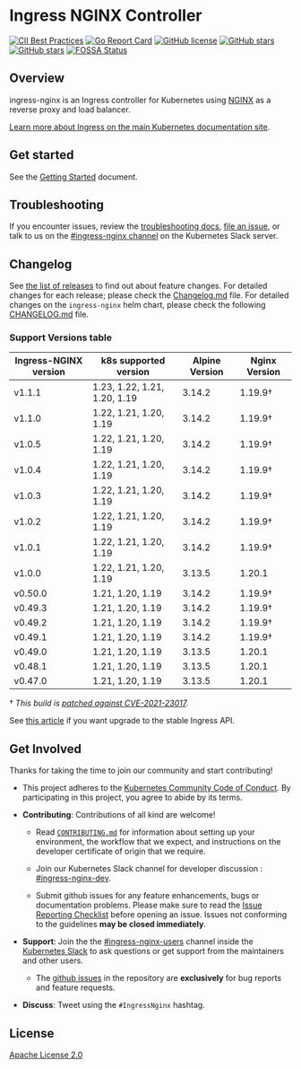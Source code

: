 # Ingress NGINX Controller

[![CII Best Practices](https://bestpractices.coreinfrastructure.org/projects/5691/badge)](https://bestpractices.coreinfrastructure.org/projects/5691)
[![Go Report Card](https://goreportcard.com/badge/github.com/kubernetes/ingress-nginx)](https://goreportcard.com/report/github.com/kubernetes/ingress-nginx)
[![GitHub license](https://img.shields.io/github/license/kubernetes/ingress-nginx.svg)](https://github.com/kubernetes/ingress-nginx/blob/main/LICENSE)
[![GitHub stars](https://img.shields.io/github/stars/kubernetes/ingress-nginx.svg)](https://github.com/kubernetes/ingress-nginx/stargazers)
[![GitHub stars](https://img.shields.io/badge/contributions-welcome-orange.svg)](https://github.com/kubernetes/ingress-nginx/blob/main/CONTRIBUTING.md)
[![FOSSA Status](https://app.fossa.io/api/projects/git%2Bgithub.com%2Fkubernetes%2Fingress-nginx.svg?type=shield)](https://app.fossa.io/projects/git%2Bgithub.com%2Fkubernetes%2Fingress-nginx?ref=badge_shield)

## Overview

ingress-nginx is an Ingress controller for Kubernetes using [NGINX](https://www.nginx.org/) as a reverse proxy and load balancer.

[Learn more about Ingress on the main Kubernetes documentation site](https://kubernetes.io/docs/concepts/services-networking/ingress/).

## Get started

See the [Getting Started](https://kubernetes.github.io/ingress-nginx/deploy/) document.

## Troubleshooting

If you encounter issues, review the [troubleshooting docs](docs/troubleshooting.md), [file an issue](https://github.com/kubernetes/ingress-nginx/issues), or talk to us on the [#ingress-nginx channel](https://kubernetes.slack.com/messages/ingress-nginx) on the Kubernetes Slack server.

## Changelog

See [the list of releases](https://github.com/kubernetes/ingress-nginx/releases) to find out about feature changes.
For detailed changes for each release; please check the [Changelog.md](Changelog.md) file.
For detailed changes on the `ingress-nginx` helm chart, please check the following [CHANGELOG.md](charts/ingress-nginx/CHANGELOG.md) file.

### Support Versions table 

| Ingress-NGINX version | k8s supported version        | Alpine Version | Nginx Version |
|-----------------------|------------------------------|----------------|---------------|
| v1.1.1                | 1.23, 1.22, 1.21, 1.20, 1.19 | 3.14.2         |  1.19.9†      |
| v1.1.0                | 1.22, 1.21, 1.20, 1.19       | 3.14.2         |  1.19.9†      |
| v1.0.5                | 1.22, 1.21, 1.20, 1.19       | 3.14.2         |  1.19.9†      |
| v1.0.4                | 1.22, 1.21, 1.20, 1.19       | 3.14.2         |  1.19.9†      |
| v1.0.3                | 1.22, 1.21, 1.20, 1.19       | 3.14.2         |  1.19.9†      |
| v1.0.2                | 1.22, 1.21, 1.20, 1.19       | 3.14.2         |  1.19.9†      |
| v1.0.1                | 1.22, 1.21, 1.20, 1.19       | 3.14.2         |  1.19.9†      |
| v1.0.0                | 1.22, 1.21, 1.20, 1.19       | 3.13.5         |  1.20.1       |
| v0.50.0               | 1.21, 1.20, 1.19             | 3.14.2         |  1.19.9†      |
| v0.49.3               | 1.21, 1.20, 1.19             | 3.14.2         |  1.19.9†      |
| v0.49.2               | 1.21, 1.20, 1.19             | 3.14.2         |  1.19.9†      |
| v0.49.1               | 1.21, 1.20, 1.19             | 3.14.2         |  1.19.9†      |
| v0.49.0               | 1.21, 1.20, 1.19             | 3.13.5         |  1.20.1       |
| v0.48.1               | 1.21, 1.20, 1.19             | 3.13.5         |  1.20.1       |
| v0.47.0               | 1.21, 1.20, 1.19             | 3.13.5         |  1.20.1       |

† _This build is [patched against CVE-2021-23017](https://github.com/openresty/openresty/commit/4b5ec7edd78616f544abc194308e0cf4b788725b#diff-42ef841dc27fe0b5aa2d06bd31308bb63a59cdcddcbcddd917248349d22020a3)._

See [this article](https://kubernetes.io/blog/2021/07/26/update-with-ingress-nginx/) if you want upgrade to the stable Ingress API. 

## Get Involved

Thanks for taking the time to join our community and start contributing!

- This project adheres to the [Kubernetes Community Code of Conduct](https://git.k8s.io/community/code-of-conduct.md). By participating in this project, you agree to abide by its terms.

- **Contributing**: Contributions of all kind are welcome!
  
  - Read [`CONTRIBUTING.md`](CONTRIBUTING.md) for information about setting up your environment, the workflow that we expect, and instructions on the developer certificate of origin that we require.

  - Join our Kubernetes Slack channel for developer discussion : [#ingress-nginx-dev](https://kubernetes.slack.com/archives/C021E147ZA4).
  
  - Submit github issues for any feature enhancements, bugs or documentation problems. Please make sure to read the [Issue Reporting Checklist](https://github.com/kubernetes/ingress-nginx/blob/main/CONTRIBUTING.md#issue-reporting-guidelines) before opening an issue. Issues not conforming to the guidelines **may be closed immediately**.

- **Support**: Join the the [#ingress-nginx-users](https://kubernetes.slack.com/messages/CANQGM8BA/) channel inside the [Kubernetes Slack](http://slack.kubernetes.io/) to ask questions or get support from the maintainers and other users.
  
  - The [github issues](https://github.com/kubernetes/ingress-nginx/issues) in the repository are **exclusively** for bug reports and feature requests.

- **Discuss**: Tweet using the `#IngressNginx` hashtag.

## License

[Apache License 2.0](https://github.com/kubernetes/ingress-nginx/blob/main/LICENSE)
